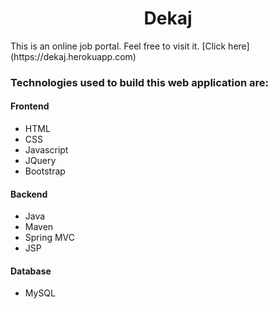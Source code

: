 <center><h1>Dekaj</h1></center>
This is an online job portal. Feel free to visit it. [Click here](https://dekaj.herokuapp.com)

### Technologies used to build this web application are:

#### Frontend
* HTML
* CSS
* Javascript
* JQuery
* Bootstrap
#### Backend
* Java
* Maven
* Spring MVC
* JSP
#### Database
* MySQL
